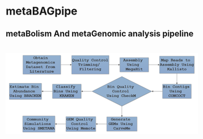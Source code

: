 # metaBAGpipe 
## metaBolism And metaGenomic analysis pipeline 
# ![pipemap_v0.1](pipemap_v0.1.png)
